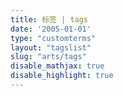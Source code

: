 ```yaml
---
title: 标签 | tags
date: '2005-01-01'
type: "customterms"
layout: "tagslist"
slug: "arts/tags"
disable_mathjax: true
disable_highlight: true
---
```


